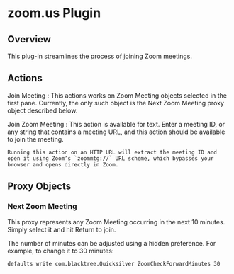 # zoom.us Plugin #

## Overview ##

This plug-in streamlines the process of joining Zoom meetings.

## Actions ##

Join Meeting
  : This actions works on Zoom Meeting objects selected in the first pane. Currently, the only such object is the Next Zoom Meeting proxy object described below.

Join Zoom Meeting
  : This action is available for text. Enter a meeting ID, or any string that contains a meeting URL, and this action should be available to join the meeting.

    Running this action on an HTTP URL will extract the meeting ID and open it using Zoom’s `zoommtg://` URL scheme, which bypasses your browser and opens directly in Zoom.

## Proxy Objects ##

### Next Zoom Meeting ###

This proxy represents any Zoom Meeting occurring in the next 10 minutes. Simply select it and hit Return to join.

The number of minutes can be adjusted using a hidden preference. For example, to change it to 30 minutes:

    defaults write com.blacktree.Quicksilver ZoomCheckForwardMinutes 30
